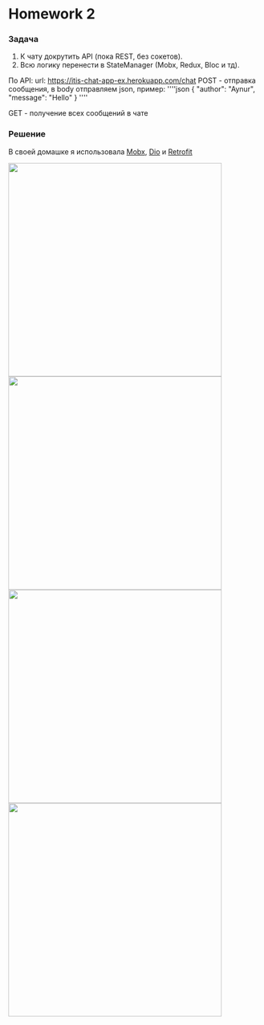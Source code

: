 # Homework 2

### Задача

1. К чату докрутить API (пока REST, без сокетов).
2. Всю логику перенести в StateManager (Mobx, Redux, Bloc и тд).

По API:
url: https://itis-chat-app-ex.herokuapp.com/chat
POST - отправка сообщения, в body отправляем json, пример:
''''json
{
"author": "Aynur",
"message": "Hello"
}
''''

GET - получение всех сообщений в чате

### Решение
В своей домашке я использовала [Mobx](https://pub.dev/packages/mobx), 
[Dio](https://pub.dev/packages/dio) и [Retrofit](https://pub.dev/packages/retrofit)

<img src="images/img1.png" width="425"/> <img src="images/img2.png" width="425"/>
<img src="images/img3.png" width="425"/> <img src="images/img4.png" width="425"/>